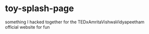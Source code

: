 # toy-splash-page
something I hacked together for the TEDxAmritaVishwaVidyapeetham official website for fun
